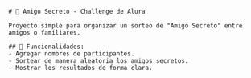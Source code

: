     # 🎁 Amigo Secreto - Challenge de Alura

    Proyecto simple para organizar un sorteo de "Amigo Secreto" entre amigos o familiares.

    ## 🚀 Funcionalidades:
    - Agregar nombres de participantes.
    - Sortear de manera aleatoria los amigos secretos.
    - Mostrar los resultados de forma clara.
